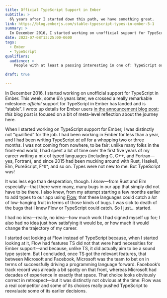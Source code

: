 ```yaml
---
title: Official TypeScript Support in Ember
subtitle: >
  6½ years after I started down this path, we have something great.
link: https://blog.emberjs.com/stable-typescript-types-in-ember-5-1
summary: >
  In December 2016, I started working on unofficial support for TypeScript in Ember. This week, official support landed. In this post: a reflection on that journey and what it has meant to me personally and professionally.
date: 2023-07-08T13:25:00-0600
tags:
  - Ember
  - TypeScript
qualifiers:
  audience: >
    People with at least a passing interesting in one of: TypeScript or long-term open source software development. No technical knowledge required, and particularly no Ember knowledge or interest required.

draft: true

---
```


In December 2016, I started working on unofficial support for TypeScript in Ember. This week, some 6½ years later, we crossed a really remarkable milestone: *official* support for TypeScript in Ember has landed and is “stable”. I wrote up details for Ember users [in the announcement blog post][announcement]; *this* blog post is focused on a bit of meta-level reflection about the journey here.

[announcement]: {{link}}

When I started working on TypeScript support for Ember, I was distinctly not “qualified” for the job. I had been working in Ember for less than a year, and I had been writing TypeScript *at all* for a whopping two or three months. I was not coming from nowhere, to be fair: unlike many folks in the front-end world, I had spent a lot of time over the first five years of my career writing a mix of typed languages (including C, C++, and Fortran—yes, Fortran), and since 2015 had been mucking around with Rust, Haskell, Elm, PureScript, F^#^, and so on. Types were not new to me. But TypeScript was!

It was less ego than desperation, though. I *knew*—from Rust and Elm especially—that there were many, many bugs in our app that simply did not have to be there. I also knew, from my attempt starting a few months earlier to add types to our app using [Flow][flow], that these languages could catch a *lot* of low-hanging fruit in terms of those kinds of bugs. I was sick to death of the bugs that I knew Flow or TypeScript could catch. So I just… started.

[flow]: http://flow.org

I had no idea—really, no idea—how much work I had signed myself up for; I also had no idea just how satisfying it would be, or how much it would change the trajectory of my career.

<aside>

I started out looking at Flow instead of TypeScript because, when I started looking at it, Flow had features <abbr>TS</abbr> did not that were hard necessities for Ember support—and because, unlike TS, it did actually aim to be a sound type system. But I concluded, once TS got the relevant features, that between Microsoft and Facebook, Microsoft was the team to bet on in terms of successfully driving a programming language forward. Facebook’s track record was already a bit spotty on that front, whereas Microsoft had decades of experience in exactly that space. That choice looks obviously correct in retrospect—but it was distinctly not obvious at the time: Flow was a real competitor and some of its choices really pushed TypeScript to reevaluate some of its earlier decisions.

</aside>

